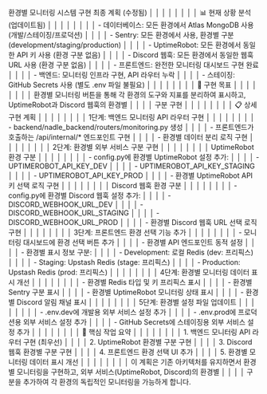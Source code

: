 환경별 모니터링 시스템 구현 최종 계획 (수정됨)                                                                │ │
│ │                                                                                                               │ │
│ │ 📊 현재 상황 분석 (업데이트됨)                                                                                │ │
│ │                                                                                                               │ │
│ │ - 데이터베이스: 모든 환경에서 Atlas MongoDB 사용 (개발/스테이징/프로덕션)                                     │ │
│ │ - Sentry: 모든 환경에서 사용, 환경별 구분 (development/staging/production)                                    │ │
│ │ - UptimeRobot: 모든 환경에서 동일한 API 키 사용 (환경 구분 없음)                                              │ │
│ │ - Discord 웹훅: 모든 환경에서 동일한 웹훅 URL 사용 (환경 구분 없음)                                           │ │
│ │ - 프론트엔드: 완전한 모니터링 대시보드 구현 완료                                                              │ │
│ │ - 백엔드: 모니터링 인프라 구현, API 라우터 누락                                                               │ │
│ │ - 스테이징: GitHub Secrets 사용 (별도 .env 파일 불필요)                                                       │ │
│ │                                                                                                               │ │
│ │ 🎯 구현 목표                                                                                                  │ │
│ │                                                                                                               │ │
│ │ 환경별 모니터링 버튼을 통해 각 환경의 도구와 지표를 분리하여 표시하고, UptimeRobot과 Discord 웹훅의 환경별    │ │
│ │ 구분 구현                                                                                                     │ │
│ │                                                                                                               │ │
│ │ 📋 상세 구현 계획                                                                                             │ │
│ │                                                                                                               │ │
│ │ 1단계: 백엔드 모니터링 API 라우터 구현                                                                        │ │
│ │                                                                                                               │ │
│ │ - backend/nadle_backend/routers/monitoring.py 생성                                                            │ │
│ │ - 프론트엔드가 호출하는 /api/internal/* 엔드포인트 구현                                                       │ │
│ │ - 환경별 데이터 분리 로직 구현                                                                                │ │
│ │                                                                                                               │ │
│ │ 2단계: 환경별 외부 서비스 구분 구현                                                                           │ │
│ │                                                                                                               │ │
│ │ UptimeRobot 환경 구분                                                                                         │ │
│ │                                                                                                               │ │
│ │ - config.py에 환경별 UptimeRobot 설정 추가:                                                                   │ │
│ │   - UPTIMEROBOT_API_KEY_DEV                                                                                   │ │
│ │   - UPTIMEROBOT_API_KEY_STAGING                                                                               │ │
│ │   - UPTIMEROBOT_API_KEY_PROD                                                                                  │ │
│ │ - 환경별 UptimeRobot API 키 선택 로직 구현                                                                    │ │
│ │                                                                                                               │ │
│ │ Discord 웹훅 환경 구분                                                                                        │ │
│ │                                                                                                               │ │
│ │ - config.py에 환경별 Discord 웹훅 설정 추가:                                                                  │ │
│ │   - DISCORD_WEBHOOK_URL_DEV                                                                                   │ │
│ │   - DISCORD_WEBHOOK_URL_STAGING                                                                               │ │
│ │   - DISCORD_WEBHOOK_URL_PROD                                                                                  │ │
│ │ - 환경별 Discord 웹훅 URL 선택 로직 구현                                                                      │ │
│ │                                                                                                               │ │
│ │ 3단계: 프론트엔드 환경 선택 기능 추가                                                                         │ │
│ │                                                                                                               │ │
│ │ - 모니터링 대시보드에 환경 선택 버튼 추가                                                                     │ │
│ │ - 환경별 API 엔드포인트 동적 설정                                                                             │ │
│ │ - 환경별 표시 정보 구분:                                                                                      │ │
│ │   - Development: 로컬 Redis (dev: 프리픽스)                                                                   │ │
│ │   - Staging: Upstash Redis (stage: 프리픽스)                                                                  │ │
│ │   - Production: Upstash Redis (prod: 프리픽스)                                                                │ │
│ │                                                                                                               │ │
│ │ 4단계: 환경별 모니터링 데이터 표시 개선                                                                       │ │
│ │                                                                                                               │ │
│ │ - 환경별 Redis 타입 및 키 프리픽스 표시                                                                       │ │
│ │ - 환경별 Sentry 구분 표시                                                                                     │ │
│ │ - 환경별 UptimeRobot 모니터링 상태 표시                                                                       │ │
│ │ - 환경별 Discord 알림 채널 표시                                                                               │ │
│ │                                                                                                               │ │
│ │ 5단계: 환경별 설정 파일 업데이트                                                                              │ │
│ │                                                                                                               │ │
│ │ - .env.dev에 개발용 외부 서비스 설정 추가                                                                     │ │
│ │ - .env.prod에 프로덕션용 외부 서비스 설정 추가                                                                │ │
│ │ - GitHub Secrets에 스테이징용 외부 서비스 설정 추가                                                           │ │
│ │                                                                                                               │ │
│ │ 🔧 핵심 작업 요약                                                                                             │ │
│ │                                                                                                               │ │
│ │ 1. 백엔드 모니터링 API 라우터 구현 (최우선)                                                                   │ │
│ │ 2. UptimeRobot 환경별 구분 구현                                                                               │ │
│ │ 3. Discord 웹훅 환경별 구분 구현                                                                              │ │
│ │ 4. 프론트엔드 환경 선택 UI 추가                                                                               │ │
│ │ 5. 환경별 모니터링 데이터 표시 개선                                                                           │ │
│ │                                                                                                               │ │
│ │ 이 계획은 기존 아키텍처를 유지하면서 환경별 모니터링을 구현하고, 외부 서비스(UptimeRobot, Discord)의 환경별   │ │
│ │ 구분을 추가하여 각 환경의 독립적인 모니터링을 가능하게 합니다.